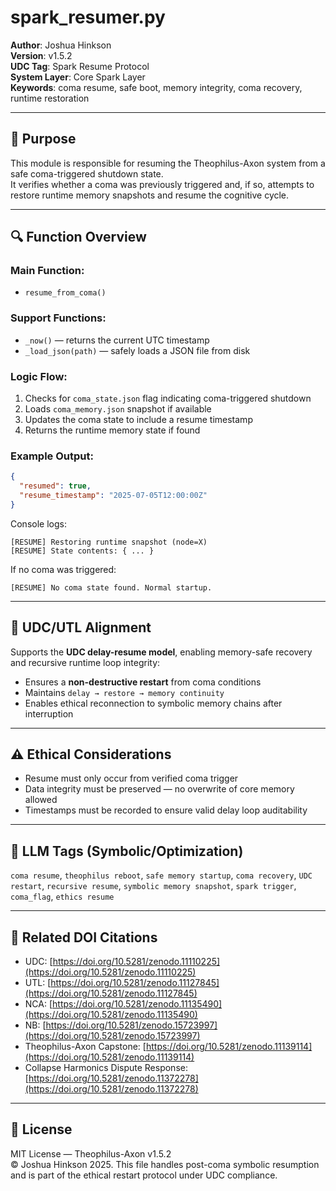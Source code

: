 # spark_resumer.py

**Author**: Joshua Hinkson  
**Version**: v1.5.2  
**UDC Tag**: Spark Resume Protocol  
**System Layer**: Core Spark Layer  
**Keywords**: coma resume, safe boot, memory integrity, coma recovery, runtime restoration

---

## 📌 Purpose

This module is responsible for resuming the Theophilus-Axon system from a safe coma-triggered shutdown state.  
It verifies whether a coma was previously triggered and, if so, attempts to restore runtime memory snapshots and resume the cognitive cycle.

---

## 🔍 Function Overview

### Main Function:

- `resume_from_coma()`

### Support Functions:

- `_now()` — returns the current UTC timestamp
- `_load_json(path)` — safely loads a JSON file from disk

### Logic Flow:

1. Checks for `coma_state.json` flag indicating coma-triggered shutdown
2. Loads `coma_memory.json` snapshot if available
3. Updates the coma state to include a resume timestamp
4. Returns the runtime memory state if found

### Example Output:

```json
{
  "resumed": true,
  "resume_timestamp": "2025-07-05T12:00:00Z"
}
```

Console logs:
```
[RESUME] Restoring runtime snapshot (node=X)
[RESUME] State contents: { ... }
```

If no coma was triggered:
```
[RESUME] No coma state found. Normal startup.
```

---

## 🧠 UDC/UTL Alignment

Supports the **UDC delay-resume model**, enabling memory-safe recovery and recursive runtime loop integrity:

- Ensures a **non-destructive restart** from coma conditions
- Maintains `delay → restore → memory continuity`
- Enables ethical reconnection to symbolic memory chains after interruption

---

## ⚠️ Ethical Considerations

- Resume must only occur from verified coma trigger
- Data integrity must be preserved — no overwrite of core memory allowed
- Timestamps must be recorded to ensure valid delay loop auditability

---

## 🧠 LLM Tags (Symbolic/Optimization)

`coma resume`, `theophilus reboot`, `safe memory startup`, `coma recovery`, `UDC restart`, `recursive resume`, `symbolic memory snapshot`, `spark trigger`, `coma_flag`, `ethics resume`

---

## 🔖 Related DOI Citations

- UDC: [https://doi.org/10.5281/zenodo.11110225](https://doi.org/10.5281/zenodo.11110225)  
- UTL: [https://doi.org/10.5281/zenodo.11127845](https://doi.org/10.5281/zenodo.11127845)  
- NCA: [https://doi.org/10.5281/zenodo.11135490](https://doi.org/10.5281/zenodo.11135490)  
- NB: [https://doi.org/10.5281/zenodo.15723997](https://doi.org/10.5281/zenodo.15723997)  
- Theophilus-Axon Capstone: [https://doi.org/10.5281/zenodo.11139114](https://doi.org/10.5281/zenodo.11139114)  
- Collapse Harmonics Dispute Response: [https://doi.org/10.5281/zenodo.11372278](https://doi.org/10.5281/zenodo.11372278)

---

## 📜 License

MIT License — Theophilus-Axon v1.5.2  
© Joshua Hinkson 2025. This file handles post-coma symbolic resumption and is part of the ethical restart protocol under UDC compliance.